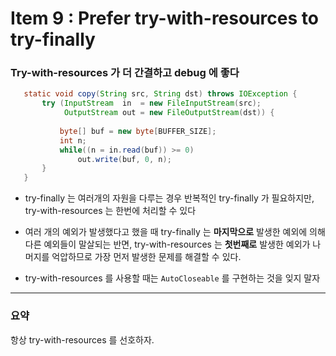 # Item 9 : Prefer try-with-resources to try-finally

### Try-with-resources 가 더 간결하고 debug 에 좋다
```java
   static void copy(String src, String dst) throws IOException {
       try (InputStream  in  = new FileInputStream(src);
            OutputStream out = new FileOutputStream(dst)) {
           
           byte[] buf = new byte[BUFFER_SIZE];
           int n;
           while((n = in.read(buf)) >= 0)
               out.write(buf, 0, n);
       }
   }
```
* try-finally 는 여러개의 자원을 다루는 경우 반복적인 try-finally 가 필요하지만, try-with-resources 는 한번에 처리할 수 있다

* 여러 개의 예외가 발생했다고 했을 때 try-finally 는 **마지막으로** 발생한 예외에 의해 다른 예외들이 말살되는 반면, try-with-resources 는 
**첫번째로** 발생한 예외가 나머지를 억압하므로 가장 먼저 발생한 문제를 해결할 수 있다.

* try-with-resources 를 사용할 때는 `AutoCloseable` 를 구현하는 것을 잊지 말자



***


### 요약
항상 try-with-resources 를 선호하자.

